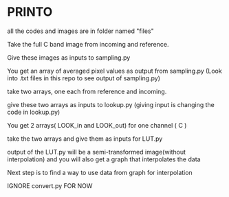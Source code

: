# PRINTO

all the codes and images are in folder named "files"

Take the full C band image from incoming and reference. 

Give these images as inputs to sampling.py

You get an array of averaged pixel values as output from sampling.py (Look into .txt files in this repo to see output of sampling.py)

take two arrays, one each from reference and incoming.

give these two arrays as inputs to lookup.py (giving input is changing the code in lookup.py)

You get 2 arrays( LOOK_in and LOOK_out) for one channel ( C )

take the two arrays and give them as inputs for LUT.py

output of the LUT.py will be a semi-transformed image(without interpolation) and you will also get a graph that interpolates the data

Next step is to find a way to use data from graph for interpolation

IGNORE convert.py FOR NOW
